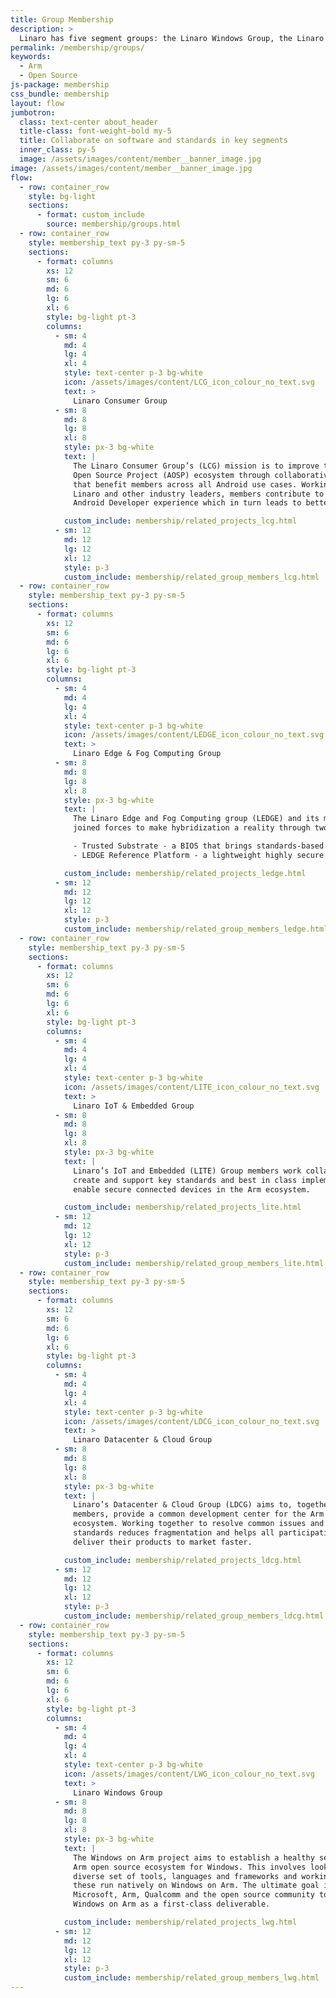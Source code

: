 ```yaml
---
title: Group Membership
description: >
  Linaro has five segment groups: the Linaro Windows Group, the Linaro Consumer Group, the Linaro Datacenter & Cloud Group, the Linaro Edge & Fog Computing Group and the Linaro IoT & Embedded Group. Each group has been created to help advance the Arm software ecosystem within a particular vertical.
permalink: /membership/groups/
keywords:
  - Arm
  - Open Source
js-package: membership
css_bundle: membership
layout: flow
jumbotron:
  class: text-center about_header
  title-class: font-weight-bold my-5
  title: Collaborate on software and standards in key segments
  inner_class: py-5
  image: /assets/images/content/member__banner_image.jpg
image: /assets/images/content/member__banner_image.jpg
flow:
  - row: container_row
    style: bg-light
    sections:
      - format: custom_include
        source: membership/groups.html
  - row: container_row
    style: membership_text py-3 py-sm-5
    sections:
      - format: columns
        xs: 12
        sm: 6
        md: 6
        lg: 6
        xl: 6
        style: bg-light pt-3
        columns:
          - sm: 4
            md: 4
            lg: 4
            xl: 4
            style: text-center p-3 bg-white
            icon: /assets/images/content/LCG_icon_colour_no_text.svg
            text: >
              Linaro Consumer Group
          - sm: 8
            md: 8
            lg: 8
            xl: 8
            style: px-3 bg-white
            text: |
              The Linaro Consumer Group’s (LCG) mission is to improve the Android
              Open Source Project (AOSP) ecosystem through collaborative activities
              that benefit members across all Android use cases. Working together with
              Linaro and other industry leaders, members contribute to an exceptional
              Android Developer experience which in turn leads to better products.

            custom_include: membership/related_projects_lcg.html
          - sm: 12
            md: 12
            lg: 12
            xl: 12
            style: p-3
            custom_include: membership/related_group_members_lcg.html
  - row: container_row
    style: membership_text py-3 py-sm-5
    sections:
      - format: columns
        xs: 12
        sm: 6
        md: 6
        lg: 6
        xl: 6
        style: bg-light pt-3
        columns:
          - sm: 4
            md: 4
            lg: 4
            xl: 4
            style: text-center p-3 bg-white
            icon: /assets/images/content/LEDGE_icon_colour_no_text.svg
            text: >
              Linaro Edge & Fog Computing Group
          - sm: 8
            md: 8
            lg: 8
            xl: 8
            style: px-3 bg-white
            text: |
              The Linaro Edge and Fog Computing group (LEDGE) and its members have
              joined forces to make hybridization a reality through two major efforts:

              - Trusted Substrate - a BIOS that brings standards-based secure booting and over-the-air (OTA) updates to the most trust-demanding embedded computing projects such as automotive and robotics.
              - LEDGE Reference Platform - a lightweight highly secure and robust container runtime environment that has dependable boot and update capabilities.

            custom_include: membership/related_projects_ledge.html
          - sm: 12
            md: 12
            lg: 12
            xl: 12
            style: p-3
            custom_include: membership/related_group_members_ledge.html
  - row: container_row
    style: membership_text py-3 py-sm-5
    sections:
      - format: columns
        xs: 12
        sm: 6
        md: 6
        lg: 6
        xl: 6
        style: bg-light pt-3
        columns:
          - sm: 4
            md: 4
            lg: 4
            xl: 4
            style: text-center p-3 bg-white
            icon: /assets/images/content/LITE_icon_colour_no_text.svg
            text: >
              Linaro IoT & Embedded Group
          - sm: 8
            md: 8
            lg: 8
            xl: 8
            style: px-3 bg-white
            text: |
              Linaro’s IoT and Embedded (LITE) Group members work collaboratively to
              create and support key standards and best in class implementations to
              enable secure connected devices in the Arm ecosystem.

            custom_include: membership/related_projects_lite.html
          - sm: 12
            md: 12
            lg: 12
            xl: 12
            style: p-3
            custom_include: membership/related_group_members_lite.html
  - row: container_row
    style: membership_text py-3 py-sm-5
    sections:
      - format: columns
        xs: 12
        sm: 6
        md: 6
        lg: 6
        xl: 6
        style: bg-light pt-3
        columns:
          - sm: 4
            md: 4
            lg: 4
            xl: 4
            style: text-center p-3 bg-white
            icon: /assets/images/content/LDCG_icon_colour_no_text.svg
            text: >
              Linaro Datacenter & Cloud Group
          - sm: 8
            md: 8
            lg: 8
            xl: 8
            style: px-3 bg-white
            text: |
              Linaro’s Datacenter & Cloud Group (LDCG) aims to, together with its
              members, provide a common development center for the Arm enterprise
              ecosystem. Working together to resolve common issues and develop
              standards reduces fragmentation and helps all participating companies
              deliver their products to market faster.

            custom_include: membership/related_projects_ldcg.html
          - sm: 12
            md: 12
            lg: 12
            xl: 12
            style: p-3
            custom_include: membership/related_group_members_ldcg.html
  - row: container_row
    style: membership_text py-3 py-sm-5
    sections:
      - format: columns
        xs: 12
        sm: 6
        md: 6
        lg: 6
        xl: 6
        style: bg-light pt-3
        columns:
          - sm: 4
            md: 4
            lg: 4
            xl: 4
            style: text-center p-3 bg-white
            icon: /assets/images/content/LWG_icon_colour_no_text.svg
            text: >
              Linaro Windows Group
          - sm: 8
            md: 8
            lg: 8
            xl: 8
            style: px-3 bg-white
            text: |
              The Windows on Arm project aims to establish a healthy self-sustaining
              Arm open source ecosystem for Windows. This involves looking at a
              diverse set of tools, languages and frameworks and working to ensure
              these run natively on Windows on Arm. The ultimate goal is to work with
              Microsoft, Arm, Qualcomm and the open source community to establish
              Windows on Arm as a first-class deliverable.

            custom_include: membership/related_projects_lwg.html
          - sm: 12
            md: 12
            lg: 12
            xl: 12
            style: p-3
            custom_include: membership/related_group_members_lwg.html
---
```

